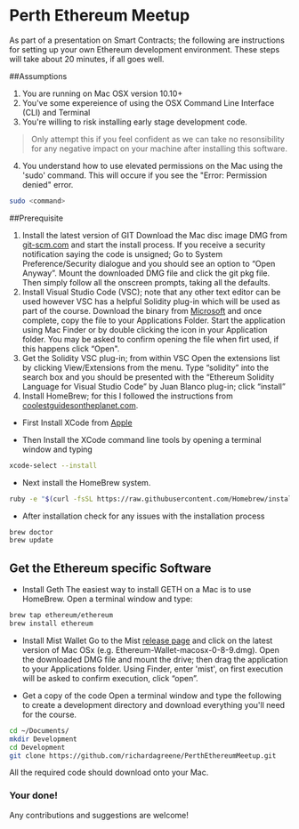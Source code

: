 # Perth Ethereum Meetup 
As part of a presentation on Smart Contracts; the following are instructions for setting up your own Ethereum development environment.  These steps will take about 20 minutes, if all goes well.

##Assumptions
1. You are running on Mac OSX version 10.10+
2. You've some expereience of using the OSX Command Line Interface (CLI) and Terminal
3. You're willing to risk installing early stage development code. 
> Only attempt this if you feel confident as we can take no resonsibility for any negative impact on your machine after installing this software.
4. You understand how to use elevated permissions on the Mac using the 'sudo' command.  This will occure if you see the "Error: Permission denied" error.

```bash
sudo <command>
```

##Prerequisite
1. Install the latest version of GIT
Download the Mac disc image DMG from [git-scm.com](http://git-scm.com/download/mac) and start the install process.  If you receive a security notification saying the code is unsigned; Go to System Preference/Security dialogue and you should see an option to “Open Anyway”.  Mount the downloaded DMG file and click the git pkg file.  Then simply follow all the onscreen prompts, taking all the defaults.
2. Install Visual Studio Code (VSC); note that any other text editor can be used however VSC has a helpful Solidity plug-in which will be used as part of the course. Download the binary from [Microsoft](https://code.visualstudio.com/download) and once complete, copy the file to your Applications Folder.  Start the application using Mac Finder or by double clicking the icon in your Application folder.  You may be asked to confirm opening the file when firt used, if this happens click “Open". 
3. Get the Solidity VSC plug-in; from within VSC Open the extensions list by clicking View/Extensions from the menu.  Type “solidity” into the search box and you should be presented with the “Ethereum Solidity Language for Visual Studio Code” by Juan Blanco plug-in; click “install”
4. Install HomeBrew; for this I followed the instructions from [coolestguidesontheplanet.com](https://coolestguidesontheplanet.com/installing-homebrew-on-os-x-el-capitan-10-11-package-manager-for-unix-apps/).

* First Install XCode from [Apple](https://itunes.apple.com/au/app/xcode/id497799835?mt=12&ign-mpt=uo%3D4)

* Then Install the XCode command line tools by opening a terminal window and typing

```bash
xcode-select --install
```

* Next install the HomeBrew system.

```bash
ruby -e "$(curl -fsSL https://raw.githubusercontent.com/Homebrew/install/master/install)"
```

* After installation check for any issues with the installation process

```bash
brew doctor
brew update
```

## Get the Ethereum specific Software
* Install Geth
The easiest way to install GETH on a Mac is to use HomeBrew.  Open a terminal window and type:

```bash
brew tap ethereum/ethereum
brew install ethereum
```

* Install Mist Wallet
Go to the Mist [release page](https://github.com/ethereum/mist/releases) and click on the latest version of Mac OSx (e.g. Ethereum-Wallet-macosx-0-8-9.dmg). Open the downloaded DMG file and mount the drive; then drag the application to your Applications folder.  Using Finder, enter 'mist', on first execution will be asked to confirm execution, click “open”.

* Get a copy of the code
Open a terminal window and type the following to create a development directory and download everything you'll need for the course.

```bash
cd ~/Documents/
mkdir Development
cd Development
git clone https://github.com/richardagreene/PerthEthereumMeetup.git
```

All the required code should download onto your Mac.

### Your done!  

Any contributions and suggestions are welcome!